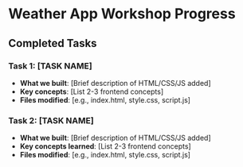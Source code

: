 # Weather App Workshop Progress

## Completed Tasks

### Task 1: [TASK NAME]

- **What we built**: [Brief description of HTML/CSS/JS added]
- **Key concepts**: [List 2-3 frontend concepts]
- **Files modified**: [e.g., index.html, style.css, script.js]

### Task 2: [TASK NAME]

- **What we built**: [Brief description of HTML/CSS/JS added]
- **Key concepts learned**: [List 2-3 frontend concepts]
- **Files modified**: [e.g., index.html, style.css, script.js]
